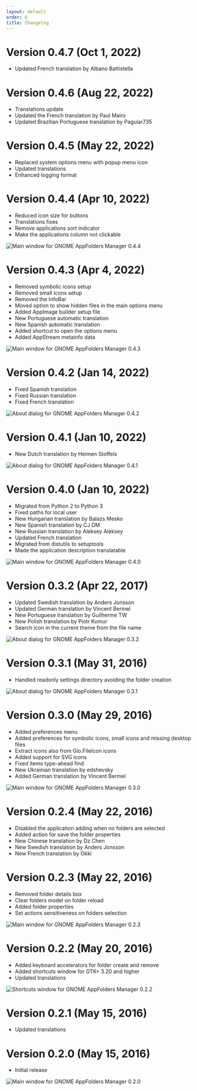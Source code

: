 ```yaml
---
layout: default
order: 6
title: Changelog
---
```

# Version 0.4.7 (Oct 1, 2022)
* Updated French translation by Albano Battistella

# Version 0.4.6 (Aug 22, 2022)
* Translations update
* Updated the French translation by Paul Mairo
* Updated Brazilian Portuguese translation by Paguiar735

# Version 0.4.5 (May 22, 2022)
* Replaced system options menu with popup menu icon
* Updated translations
* Enhanced logging format

# Version 0.4.4 (Apr 10, 2022)
* Reduced icon size for buttons
* Translations fixes
* Remove applications sort indicator
* Make the applications column not clickable

![Main window for GNOME AppFolders Manager 0.4.4](/resources/gnome-appfolders-manager/archive/v0.4.4/english/main.png)

# Version 0.4.3 (Apr 4, 2022)
* Removed symbolic icons setup
* Removed small icons setup
* Removed the InfoBar
* Moved option to show hidden files in the main options menu
* Added AppImage builder setup file
* New Portuguese automatic translation
* New Spanish automatic translation
* Added shortcut to open the options menu
* Added AppStream metainfo data

![Main window for GNOME AppFolders Manager 0.4.3](/resources/gnome-appfolders-manager/archive/v0.4.3/english/main.png)

# Version 0.4.2 (Jan 14, 2022)
* Fixed Spanish translation
* Fixed Russian translation
* Fixed French translation

![About dialog for GNOME AppFolders Manager 0.4.2](/resources/gnome-appfolders-manager/archive/v0.4.2/english/about.png)

# Version 0.4.1 (Jan 10, 2022)
* New Dutch translation by Heimen Stoffels

![About dialog for GNOME AppFolders Manager 0.4.1](/resources/gnome-appfolders-manager/archive/v0.4.1/english/about.png)

# Version 0.4.0 (Jan 10, 2022)
* Migrated from Python 2 to Python 3
* Fixed paths for local user
* New Hungarian translation by Balazs Mesko
* New Spanish translation by CJ DM
* New Russian translation by Aleksey Aleksey
* Updated French translation
* Migrated from distutils to setuptools
* Made the application description translatable

![Main window for GNOME AppFolders Manager 0.4.0](/resources/gnome-appfolders-manager/archive/v0.4.0/english/main.png)

# Version 0.3.2 (Apr 22, 2017)
* Updated Swedish translation by Anders Jonsson
* Updated German translation by Vincent Bermel
* New Portuguese translation by Guilherme TW
* New Polish translation by Piotr Komur
* Search icon in the current theme from the file name

![About dialog for GNOME AppFolders Manager 0.3.2](/resources/gnome-appfolders-manager/archive/v0.3.2/english/about.png)

# Version 0.3.1 (May 31, 2016)
* Handled readonly settings directory avoiding the folder creation

![About dialog for GNOME AppFolders Manager 0.3.1](/resources/gnome-appfolders-manager/archive/v0.3.1/english/about.png)

# Version 0.3.0 (May 29, 2016)

* Added preferences menu
* Added preferences for symbolic icons, small icons and missing desktop files
* Extract icons also from Gio.FileIcon icons
* Added support for SVG icons
* Fixed items type-ahead find
* New Ukrainian translation by edshevsky
* Added German translation by Vincent Bermel

![Main window for GNOME AppFolders Manager 0.3.0](/resources/gnome-appfolders-manager/archive/v0.3.0/english/main.png)

# Version 0.2.4 (May 22, 2016)

* Disabled the application adding when no folders are selected
* Added action for save the folder properties
* New Chinese translation by Dz Chen
* New Swedish translation by Anders Jonsson
* New French translation by Okki

# Version 0.2.3 (May 22, 2016)

* Removed folder details box
* Clear folders model on folder reload
* Added folder properties
* Set actions sensitiveness on folders selection

![Main window for GNOME AppFolders Manager 0.2.3](/resources/gnome-appfolders-manager/archive/v0.2.3/english/main.png)

# Version 0.2.2 (May 20, 2016)

* Added keyboard accelerators for folder create and remove
* Added shortcuts window for GTK+ 3.20 and higher
* Updated translations

![Shortcuts window for GNOME AppFolders Manager 0.2.2](/resources/gnome-appfolders-manager/archive/v0.2.2/english/shortcuts.png)

# Version 0.2.1 (May 15, 2016)

* Updated translations

# Version 0.2.0 (May 15, 2016)

* Initial release

![Main window for GNOME AppFolders Manager 0.2.0](/resources/gnome-appfolders-manager/archive/v0.2.0/english/main.png)